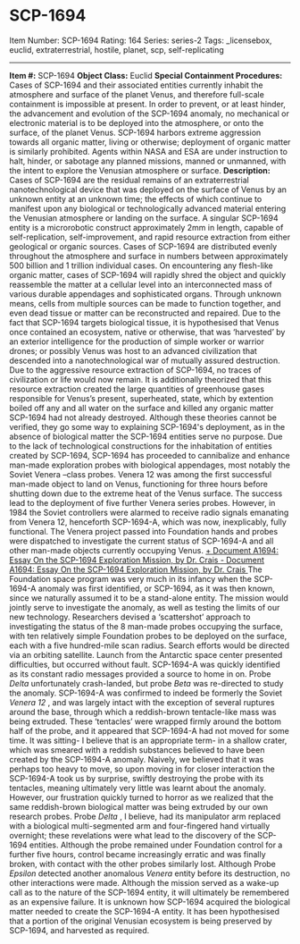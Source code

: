 # SCP-1694
Item Number: SCP-1694
Rating: 164
Series: series-2
Tags: _licensebox, euclid, extraterrestrial, hostile, planet, scp, self-replicating

---

**Item #:** SCP-1694
**Object Class:** Euclid
**Special Containment Procedures:** Cases of SCP-1694 and their associated entities currently inhabit the atmosphere and surface of the planet Venus, and therefore full-scale containment is impossible at present. In order to prevent, or at least hinder, the advancement and evolution of the SCP-1694 anomaly, no mechanical or electronic material is to be deployed into the atmosphere, or onto the surface, of the planet Venus. SCP-1694 harbors extreme aggression towards all organic matter, living or otherwise; deployment of organic matter is similarly prohibited. Agents within NASA and ESA are under instruction to halt, hinder, or sabotage any planned missions, manned or unmanned, with the intent to explore the Venusian atmosphere or surface.
**Description:** Cases of SCP-1694 are the residual remains of an extraterrestrial nanotechnological device that was deployed on the surface of Venus by an unknown entity at an unknown time; the effects of which continue to manifest upon any biological or technologically advanced material entering the Venusian atmosphere or landing on the surface. A singular SCP-1694 entity is a microrobotic construct approximately 2mm in length, capable of self-replication, self-improvement, and rapid resource extraction from either geological or organic sources. Cases of SCP-1694 are distributed evenly throughout the atmosphere and surface in numbers between approximately 500 billion and 1 trillion individual cases.
On encountering any flesh-like organic matter, cases of SCP-1694 will rapidly shred the object and quickly reassemble the matter at a cellular level into an interconnected mass of various durable appendages and sophisticated organs. Through unknown means, cells from multiple sources can be made to function together, and even dead tissue or matter can be reconstructed and repaired.
Due to the fact that SCP-1694 targets biological tissue, it is hypothesised that Venus once contained an ecosystem, native or otherwise, that was ‘harvested’ by an exterior intelligence for the production of simple worker or warrior drones; or possibly Venus was host to an advanced civilization that descended into a nanotechnological war of mutually assured destruction. Due to the aggressive resource extraction of SCP-1694, no traces of civilization or life would now remain. It is additionally theorized that this resource extraction created the large quantities of greenhouse gases responsible for Venus’s present, superheated, state, which by extention boiled off any and all water on the surface and killed any organic matter SCP-1694 had not already destroyed. Although these theories cannot be verified, they go some way to explaining SCP-1694's deployment, as in the absence of biological matter the SCP-1694 entities serve no purpose.
Due to the lack of technological constructions for the inhabitation of entities created by SCP-1694, SCP-1694 has proceeded to cannibalize and enhance man-made exploration probes with biological appendages, most notably the Soviet Venera –class probes. Venera 12 was among the first successful man-made object to land on Venus, functioning for three hours before shutting down due to the extreme heat of the Venus surface. The success lead to the deployment of five further Venera series probes. However, in 1984 the Soviet controllers were alarmed to receive radio signals emanating from Venera 12, henceforth SCP-1694-A, which was now, inexplicably, fully functional. The Venera project passed into Foundation hands and probes were dispatched to investigate the current status of SCP-1694-A and all other man-made objects currently occupying Venus.
[\+ Document A1694: Essay On the SCP-1694 Exploration Mission, by Dr. Crais ](javascript:;)
[\- Document A1694: Essay On the SCP-1694 Exploration Mission, by Dr. Crais ](javascript:;)
The Foundation space program was very much in its infancy when the SCP-1694-A anomaly was first identified, or SCP-1694, as it was then known, since we naturally assumed it to be a stand-alone entity. The mission would jointly serve to investigate the anomaly, as well as testing the limits of our new technology. Researchers devised a ‘scattershot’ approach to investigating the status of the 8 man-made probes occupying the surface, with ten relatively simple Foundation probes to be deployed on the surface, each with a five hundred-mile scan radius. Search efforts would be directed via an orbiting satellite. Launch from the Antarctic space center presented difficulties, but occurred without fault.
SCP-1694-A was quickly identified as its constant radio messages provided a source to home in on. Probe _Delta_ unfortunately crash-landed, but probe _Beta_ was re-directed to study the anomaly. SCP-1694-A was confirmed to indeed be formerly the Soviet _Venera 12_ , and was largely intact with the exception of several ruptures around the base, through which a reddish-brown tentacle-like mass was being extruded. These ‘tentacles’ were wrapped firmly around the bottom half of the probe, and it appeared that SCP-1694-A had not moved for some time. It was sitting- I believe that is an appropriate term- in a shallow crater, which was smeared with a reddish substances believed to have been created by the SCP-1694-A anomaly. Naively, we believed that it was perhaps too heavy to move, so upon moving in for closer interaction the SCP-1694-A took us by surprise, swiftly destroying the probe with its tentacles, meaning ultimately very little was learnt about the anomaly.
However, our frustration quickly turned to horror as we realized that the same reddish-brown biological matter was being extruded by our own research probes. Probe _Delta_ , I believe, had its manipulator arm replaced with a biological multi-segmented arm and four-fingered hand virtually overnight; these revelations were what lead to the discovery of the SCP-1694 entities. Although the probe remained under Foundation control for a further five hours, control became increasingly erratic and was finally broken, with contact with the other probes similarly lost. Although Probe _Epsilon_ detected another anomalous _Venera_ entity before its destruction, no other interactions were made. Although the mission served as a wake-up call as to the nature of the SCP-1694 entity, it will ultimately be remembered as an expensive failure.
It is unknown how SCP-1694 acquired the biological matter needed to create the SCP-1694-A entity. It has been hypothesised that a portion of the original Venusian ecosystem is being preserved by SCP-1694, and harvested as required.